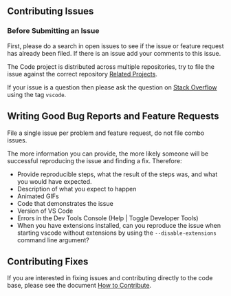 ## Contributing Issues

### Before Submitting an Issue
First, please do a search in open issues to see if the issue or feature request has already been filed. If there is an issue add your comments to this issue.

The Code project is distributed across multiple repositories, try to file the issue against the correct repository [Related Projects](https://github.com/Microsoft/vscode/wiki/Related-Projects).

If your issue is a question then please ask the question on [Stack Overflow](https://stackoverflow.com/questions/tagged/vscode) using the tag `vscode`.

## Writing Good Bug Reports and Feature Requests

File a single issue per problem and feature request, do not file combo issues.

The more information you can provide, the more likely someone will be successful reproducing the issue and finding a fix. Therefore:

* Provide reproducible steps, what the result of the steps was, and what you would have expected.
* Description of what you expect to happen
* Animated GIFs
* Code that demonstrates the issue
* Version of VS Code
* Errors in the Dev Tools Console (Help | Toggle Developer Tools)
* When you have extensions installed, can you reproduce the issue when starting vscode without extensions by using the `--disable-extensions` command line argument?

## Contributing Fixes
If you are interested in fixing issues and contributing directly to the code base,
please see the document [How to Contribute](https://github.com/Micosoft/vscode/wiki/How-to-Contribute).
